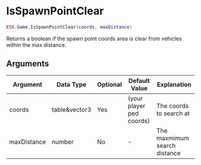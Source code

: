 # IsSpawnPointClear

```lua
ESX.Game.IsSpawnPointClear(coords, maxDistance)
```

Returns a boolean if the spawn point coords area is clear from vehicles within the max distance.

## Arguments

| Argument    | Data Type     | Optional | Default Value            | Explanation                  |
|-------------|---------------|----------|--------------------------|------------------------------|
| coords      | table&vector3 | Yes      | (your player ped coords) | The coords to search at      |
| maxDistance | number        | No       | -                        | The maxmimum search distance |
